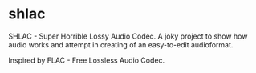 # shlac
SHLAC - Super Horrible Lossy Audio Codec. A joky project to show how audio works and attempt in creating of an easy-to-edit audioformat.

Inspired by FLAC - Free Lossless Audio Codec.
